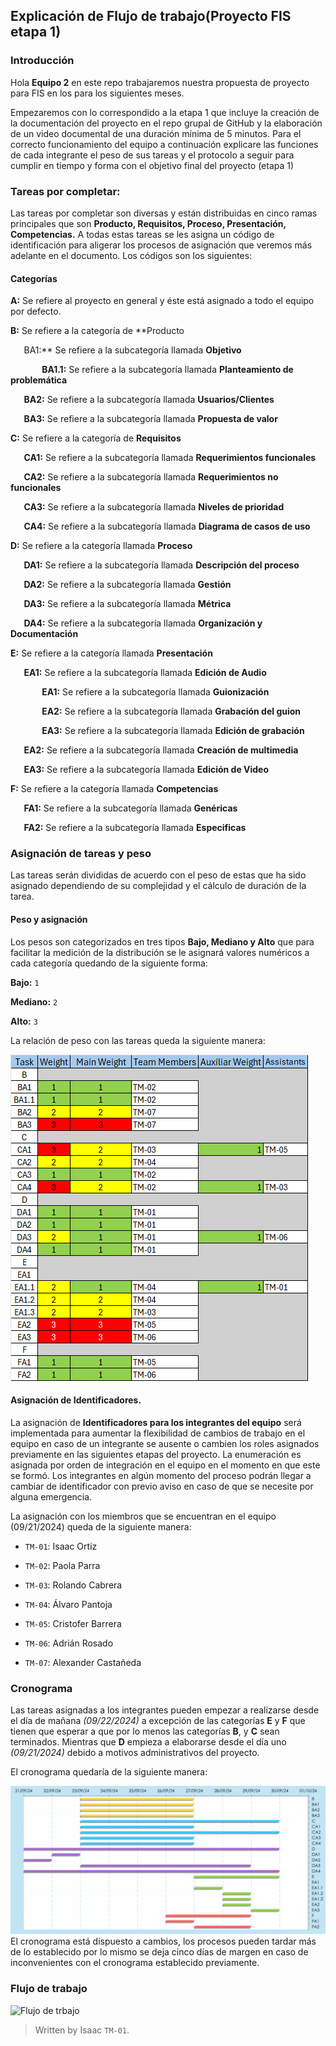 ## Explicación de Flujo de trabajo(Proyecto FIS etapa 1)
### Introducción
Hola **Equipo 2** en este repo trabajaremos nuestra propuesta de proyecto para FIS en los para los siguientes meses. 

Empezaremos con lo correspondido a la etapa 1 que incluye la creación de la documentación del proyecto en el repo grupal de GitHub y la elaboración de un video documental de una duración mínima de 5 minutos.
Para el correcto funcionamiento del equipo a continuación explicare las funciones de cada integrante el peso de sus tareas y el protocolo a seguir para cumplir en tiempo y forma con el objetivo final del proyecto (etapa 1)
### Tareas por completar:
Las tareas por completar son diversas y están distribuidas en cinco ramas principales que son **Producto, Requisitos, Proceso, Presentación, Competencias.** A todas estas tareas se les asigna un código de identificación para aligerar los procesos de asignación que veremos más adelante en el documento. Los códigos son los siguientes:
#### Categorías
**A:** Se refiere al proyecto en general y éste está asignado a todo el equipo por defecto.

**B:** Se refiere a la categoría de **Producto

`	`BA1:** Se refiere a la subcategoría llamada **Objetivo**

`		`**BA1.1:** Se refiere a la subcategoría llamada **Planteamiento de problemática**

`	`**BA2:** Se refiere a la subcategoría llamada **Usuarios/Clientes**

`	`**BA3:** Se refiere a la subcategoría llamada **Propuesta de valor**

**C:** Se refiere a la categoría de **Requisitos**

`	`**CA1:** Se refiere a la subcategoría llamada **Requerimientos funcionales**

`	`**CA2:** Se refiere a la subcategoría llamada **Requerimientos no funcionales**

`	`**CA3:** Se refiere a la subcategoría llamada **Niveles de prioridad**

`	`**CA4:** Se refiere a la subcategoría llamada **Diagrama de casos de uso**

**D:** Se refiere a la categoría llamada **Proceso**

`	`**DA1:** Se refiere a la subcategoría llamada **Descripción del proceso**

`	`**DA2:** Se refiere a la subcategoría llamada **Gestión**

`	`**DA3:** Se refiere a la subcategoría llamada **Métrica**

`	`**DA4:** Se refiere a la subcategoría llamada **Organización y Documentación**

**E:** Se refiere a la categoría llamada **Presentación**

`	`**EA1:** Se refiere a la subcategoría llamada **Edición de Audio**

`		`**EA1:** Se refiere a la subcategoría llamada **Guionización**

`		`**EA2:** Se refiere a la subcategoría llamada **Grabación del guion**

`		`**EA3:** Se refiere a la subcategoría llamada **Edición de grabación**

`	`**EA2:** Se refiere a la subcategoría llamada **Creación de multimedia**

`	`**EA3:** Se refiere a la subcategoría llamada **Edición de Video**

**F:** Se refiere a la categoría llamada **Competencias**

`	`**FA1:** Se refiere a la subcategoría llamada **Genéricas**

`	`**FA2:** Se refiere a la subcategoría llamada **Especificas**
### Asignación de tareas y peso
Las tareas serán divididas de acuerdo con el peso de estas que ha sido asignado dependiendo de su complejidad y el cálculo de duración de la tarea.
#### Peso y asignación
Los pesos son categorizados en tres tipos **Bajo, Mediano y Alto** que para facilitar la medición de la distribución se le asignará valores numéricos a cada categoría quedando de la siguiente forma:


**Bajo:** `1`

**Mediano:** `2`

**Alto:** `3`

La relación de peso con las tareas queda la siguiente manera:

![Tabla de tareas, asignación y peso](https://github.com/Ozia112/Team-2-FSE-repo/blob/main/assets/task_assignation_by%20weights.png)
#### Asignación de Identificadores.
La asignación de **Identificadores para los integrantes del equipo** será implementada para aumentar la flexibilidad de cambios de trabajo en el equipo en caso de un integrante se ausente o cambien los roles asignados previamente en las siguientes etapas del proyecto. La enumeración es asignada por orden de integración en el equipo en el momento en que este se formó. Los integrantes en algún momento del proceso podrán llegar a cambiar de identificador con previo aviso en caso de que se necesite por alguna emergencia.

La asignación con los miembros que se encuentran en el equipo (09/21/2024) queda de la siguiente manera:


- `TM-01`: Isaac Ortiz
   
 - `TM-02`: Paola Parra
   
 -  `TM-03`: Rolando Cabrera
   
 - `TM-04`: Álvaro Pantoja
   
 - `TM-05`: Cristofer Barrera
   
 - `TM-06`: Adrián Rosado
   
 - `TM-07`: Alexander Castañeda
 

### Cronograma
Las tareas asignadas a los integrantes pueden empezar a realizarse desde el día de mañana *(09/22/2024)* a excepción de las categorías **E** y **F** que tienen que esperar a que por lo menos las categorías **B**, y **C** sean terminados. Mientras que **D** empieza a elaborarse desde el día uno *(09/21/2024)* debido a motivos administrativos del proyecto.

El cronograma quedaría de la siguiente manera:

![Cronograma de trabajo](https://github.com/Ozia112/Team-2-FSE-repo/blob/main/assets/schedule_graph_stage_1.png)
El cronograma está dispuesto a cambios, los procesos pueden tardar más de lo establecido por lo mismo se deja cinco días de margen en caso de inconvenientes con el cronograma establecido previamente.
### Flujo de trabajo
![Flujo de trbajo](https://github.com/Ozia112/Team-2-FSE-repo/blob/main/assets/work_flow_graph.png)
> Written by Isaac ```TM-01```.
